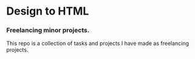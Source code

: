 # Design to HTML

### Freelancing minor projects.

This repo is a collection of tasks and projects I have made as freelancing projects.
